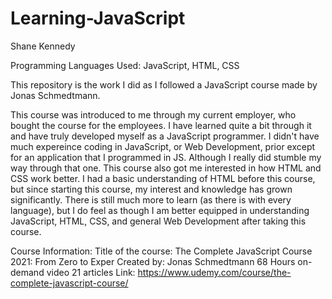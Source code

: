 # Learning-JavaScript
Shane Kennedy

Programming Languages Used: JavaScript, HTML, CSS

This repository is the work I did as I followed a JavaScript course made by Jonas Schmedtmann.

This course was introduced to me through my current employer, who bought the course for the employees. I have learned quite a bit through it and have truly developed myself 
as a JavaScript programmer. I didn't have much expereince coding in JavaScript, or Web Development, prior except for an application that I programmed in JS. Although I really
did stumble my way through that one. This course also got me interested in how HTML and CSS work better. I had a basic understanding of HTML before this course, but since
starting this course, my interest and knowledge has grown significantly. There is still much more to learn (as there is with every language), but I do feel as though I am better
equipped in understanding JavaScript, HTML, CSS, and general Web Development after taking this course.


Course Information:
  Title of the course: The Complete JavaScript Course 2021: From Zero to Exper
  Created by: Jonas Schmedtmann
  68 Hours on-demand video
  21 articles
  Link: https://www.udemy.com/course/the-complete-javascript-course/
